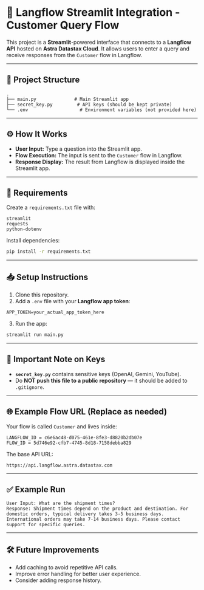 
# 🚀 Langflow Streamlit Integration - Customer Query Flow

This project is a **Streamlit**-powered interface that connects to a **Langflow API** hosted on **Astra Datastax Cloud**. It allows users to enter a query and receive responses from the `Customer` flow in Langflow.

---

## 📂 Project Structure

```
.
├── main.py              # Main Streamlit app
├── secret_key.py         # API keys (should be kept private)
└── .env                   # Environment variables (not provided here)
```

---

## ⚙️ How It Works

- **User Input:** Type a question into the Streamlit app.
- **Flow Execution:** The input is sent to the `Customer` flow in Langflow.
- **Response Display:** The result from Langflow is displayed inside the Streamlit app.

---

## 📄 Requirements

Create a `requirements.txt` file with:
```
streamlit
requests
python-dotenv
```

Install dependencies:
```bash
pip install -r requirements.txt
```

---

## 📥 Setup Instructions

1. Clone this repository.
2. Add a `.env` file with your **Langflow app token**:
```
APP_TOKEN=your_actual_app_token_here
```
3. Run the app:
```bash
streamlit run main.py
```

---

## 🔑 Important Note on Keys

- **`secret_key.py`** contains sensitive keys (OpenAI, Gemini, YouTube).
- Do **NOT push this file to a public repository** — it should be added to `.gitignore`.

---

## 🌐 Example Flow URL (Replace as needed)

Your flow is called `Customer` and lives inside:
```
LANGFLOW_ID = c6e6ac48-d075-461e-8fe3-d8820b2db07e
FLOW_ID = 5d746e92-cfb7-4745-8d18-7158debba829
```
The base API URL:
```
https://api.langflow.astra.datastax.com
```

---

## ✅ Example Run

```
User Input: What are the shipment times?
Response: Shipment times depend on the product and destination. For domestic orders, typical delivery takes 3-5 business days. International orders may take 7-14 business days. Please contact support for specific queries.
```

---

## 🛠️ Future Improvements

- Add caching to avoid repetitive API calls.
- Improve error handling for better user experience.
- Consider adding response history.
